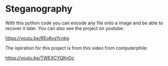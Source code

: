 # Steganography
With this python code you can encode any file onto a image and be able to recover it later. You can also see the project on youtube:

https://youtu.be/REo8vsYcnkg

The ispiration for this project is from this video from computerphile:

https://youtu.be/TWEXCYQKyDc
